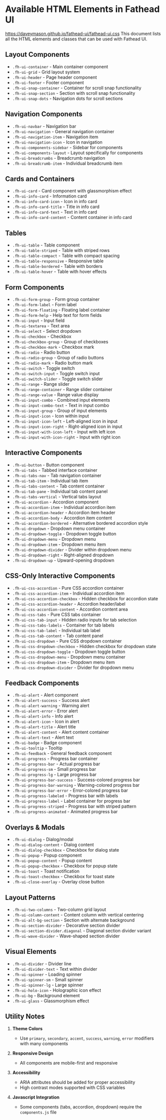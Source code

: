 # Available HTML Elements in Fathead UI
https://daveymason.github.io/fathead-ui/fathead-ui.css
This document lists all the HTML elements and classes that can be used with Fathead UI.

## Layout Components
- `.fh-ui-container` - Main container component
- `.fh-ui-grid` - Grid layout system
- `.fh-ui-header` - Page header component
- `.fh-ui-footer` - Footer component
- `.fh-ui-snap-container` - Container for scroll snap functionality
- `.fh-ui-snap-section` - Section with scroll snap functionality
- `.fh-ui-snap-dots` - Navigation dots for scroll sections

## Navigation Components
- `.fh-ui-navbar` - Navigation bar
- `.fh-ui-navigation` - General navigation container
- `.fh-ui-navigation-item` - Navigation item
- `.fh-ui-navigation-icon` - Icon in navigation
- `.fh-ui-components-sidebar` - Sidebar for components
- `.fh-ui-components-layout` - Layout specifically for components
- `.fh-ui-breadcrumbs` - Breadcrumb navigation
- `.fh-ui-breadcrumb-item` - Individual breadcrumb item

## Cards and Containers
- `.fh-ui-card` - Card component with glassmorphism effect
- `.fh-ui-info-card` - Information card
- `.fh-ui-info-card-icon` - Icon in info card
- `.fh-ui-info-card-title` - Title in info card
- `.fh-ui-info-card-text` - Text in info card
- `.fh-ui-info-card-content` - Content container in info card

## Tables
- `.fh-ui-table` - Table component
- `.fh-ui-table-striped` - Table with striped rows
- `.fh-ui-table-compact` - Table with compact spacing
- `.fh-ui-table-responsive` - Responsive table
- `.fh-ui-table-bordered` - Table with borders
- `.fh-ui-table-hover` - Table with hover effects

## Form Components
- `.fh-ui-form-group` - Form group container
- `.fh-ui-form-label` - Form label
- `.fh-ui-form-floating` - Floating label container
- `.fh-ui-form-help` - Help text for form fields
- `.fh-ui-input` - Input field
- `.fh-ui-textarea` - Text area
- `.fh-ui-select` - Select dropdown
- `.fh-ui-checkbox` - Checkbox
- `.fh-ui-checkbox-group` - Group of checkboxes
- `.fh-ui-checkbox-mark` - Checkbox mark
- `.fh-ui-radio` - Radio button
- `.fh-ui-radio-group` - Group of radio buttons
- `.fh-ui-radio-mark` - Radio button mark
- `.fh-ui-switch` - Toggle switch
- `.fh-ui-switch-input` - Toggle switch input
- `.fh-ui-switch-slider` - Toggle switch slider
- `.fh-ui-range` - Range slider
- `.fh-ui-range-container` - Range slider container
- `.fh-ui-range-value` - Range value display
- `.fh-ui-input-combo` - Combined input elements
- `.fh-ui-input-combo-text` - Text in input combo
- `.fh-ui-input-group` - Group of input elements
- `.fh-ui-input-icon` - Icon within input
- `.fh-ui-input-icon-left` - Left-aligned icon in input
- `.fh-ui-input-icon-right` - Right-aligned icon in input
- `.fh-ui-input-with-icon-left` - Input with left icon
- `.fh-ui-input-with-icon-right` - Input with right icon

## Interactive Components
- `.fh-ui-button` - Button component
- `.fh-ui-tabs` - Tabbed interface container
- `.fh-ui-tabs-nav` - Tab navigation container
- `.fh-ui-tab-item` - Individual tab item
- `.fh-ui-tabs-content` - Tab content container
- `.fh-ui-tab-pane` - Individual tab content panel
- `.fh-ui-tabs-vertical` - Vertical tabs layout
- `.fh-ui-accordion` - Accordion component
- `.fh-ui-accordion-item` - Individual accordion item
- `.fh-ui-accordion-header` - Accordion item header
- `.fh-ui-accordion-body` - Accordion item content
- `.fh-ui-accordion-bordered` - Alternative bordered accordion style
- `.fh-ui-dropdown` - Dropdown menu container
- `.fh-ui-dropdown-toggle` - Dropdown toggle button
- `.fh-ui-dropdown-menu` - Dropdown menu
- `.fh-ui-dropdown-item` - Dropdown menu item
- `.fh-ui-dropdown-divider` - Divider within dropdown menu
- `.fh-ui-dropdown-right` - Right-aligned dropdown
- `.fh-ui-dropdown-up` - Upward-opening dropdown

## CSS-Only Interactive Components
- `.fh-ui-css-accordion` - Pure CSS accordion container
- `.fh-ui-css-accordion-item` - Individual accordion item
- `.fh-ui-css-accordion-checkbox` - Hidden checkbox for accordion state
- `.fh-ui-css-accordion-header` - Accordion header/label
- `.fh-ui-css-accordion-content` - Accordion content area
- `.fh-ui-css-tabs` - Pure CSS tabs container
- `.fh-ui-css-tab-input` - Hidden radio inputs for tab selection
- `.fh-ui-css-tabs-labels` - Container for tab labels
- `.fh-ui-css-tab-label` - Individual tab label
- `.fh-ui-css-tab-content` - Tab content panel
- `.fh-ui-css-dropdown` - Pure CSS dropdown container
- `.fh-ui-css-dropdown-checkbox` - Hidden checkbox for dropdown state
- `.fh-ui-css-dropdown-toggle` - Dropdown toggle button
- `.fh-ui-css-dropdown-menu` - Dropdown menu container
- `.fh-ui-css-dropdown-item` - Dropdown menu item
- `.fh-ui-css-dropdown-divider` - Divider for dropdown menu

## Feedback Components
- `.fh-ui-alert` - Alert component
- `.fh-ui-alert-success` - Success alert
- `.fh-ui-alert-warning` - Warning alert
- `.fh-ui-alert-error` - Error alert
- `.fh-ui-alert-info` - Info alert
- `.fh-ui-alert-icon` - Icon in alert
- `.fh-ui-alert-title` - Alert title
- `.fh-ui-alert-content` - Alert content container
- `.fh-ui-alert-text` - Alert text
- `.fh-ui-badge` - Badge component
- `.fh-ui-tooltip` - Tooltip
- `.fh-ui-feedback` - General feedback component
- `.fh-ui-progress` - Progress bar container
- `.fh-ui-progress-bar` - Actual progress bar
- `.fh-ui-progress-sm` - Small progress bar
- `.fh-ui-progress-lg` - Large progress bar
- `.fh-ui-progress-bar-success` - Success-colored progress bar
- `.fh-ui-progress-bar-warning` - Warning-colored progress bar
- `.fh-ui-progress-bar-error` - Error-colored progress bar
- `.fh-ui-progress-labeled` - Progress bar with labels
- `.fh-ui-progress-label` - Label container for progress bar
- `.fh-ui-progress-striped` - Progress bar with striped pattern
- `.fh-ui-progress-animated` - Animated progress bar

## Overlays & Modals
- `.fh-ui-dialog` - Dialog/modal
- `.fh-ui-dialog-content` - Dialog content
- `.fh-ui-dialog-checkbox` - Checkbox for dialog state
- `.fh-ui-popup` - Popup component
- `.fh-ui-popup-content` - Popup content
- `.fh-ui-popup-checkbox` - Checkbox for popup state
- `.fh-ui-toast` - Toast notification
- `.fh-ui-toast-checkbox` - Checkbox for toast state
- `.fh-ui-close-overlay` - Overlay close button

## Layout Patterns
- `.fh-ui-two-columns` - Two-column grid layout
- `.fh-ui-column-content` - Content column with vertical centering
- `.fh-ui-alt-bg-section` - Section with alternate background
- `.fh-ui-section-divider` - Decorative section divider
- `.fh-ui-section-divider.diagonal` - Diagonal section divider variant
- `.fh-ui-wave-divider` - Wave-shaped section divider

## Visual Elements
- `.fh-ui-divider` - Divider line
- `.fh-ui-divider-text` - Text within divider
- `.fh-ui-spinner` - Loading spinner
- `.fh-ui-spinner-sm` - Small spinner
- `.fh-ui-spinner-lg` - Large spinner
- `.fh-ui-holo-icon` - Holographic icon effect
- `.fh-ui-bg` - Background element
- `.fh-ui-glass` - Glassmorphism effect

## Utility Notes

1. **Theme Colors**
   - Use `primary`, `secondary`, `accent`, `success`, `warning`, `error` modifiers with many components

2. **Responsive Design**
   - All components are mobile-first and responsive

3. **Accessibility**
   - ARIA attributes should be added for proper accessibility
   - High contrast modes supported with CSS variables

4. **Javascript Integration**
   - Some components (tabs, accordion, dropdown) require the `components.js` file
